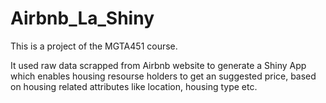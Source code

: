 # Airbnb_La_Shiny

This is a project of the MGTA451 course.

It used raw data scrapped from Airbnb website to generate a Shiny App which enables housing resourse holders to get an suggested price, based on housing related attributes like location, housing type etc.
